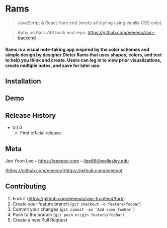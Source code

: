# Rams

> JavaScript & React front end (wrote all styling using vanilla CSS only)

> Ruby on Rails API back end repo: https://github.com/eeeeoo/ram-backend

#### Rams is a visual note-taking app inspired by the color schemes and simple design by designer Dieter Rams that uses shapes, colors, and text to help you think and create. Users can log in to view prior visualizations, create multiple notes, and save for later use. 

## Installation

## Demo

## Release History
* 0.1.0
    * First official release

## Meta

Jee Yoon Lee – https://eeeeoo.com – jlee66@wellesley.edu

[https://github.com/eeeeoo](https://github.com/eeeeoo)

## Contributing

1. Fork it (<https://github.com/eeeeoo/ram-frontend/fork>)
2. Create your feature branch (`git checkout -b feature/fooBar`)
3. Commit your changes (`git commit -am 'Add some fooBar'`)
4. Push to the branch (`git push origin feature/fooBar`)
5. Create a new Pull Request

